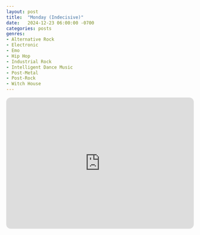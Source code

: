 ```yaml
---
layout: post
title:  "Monday (Indecisive)"
date:   2024-12-23 06:00:00 -0700
categories: posts
genres:
- Alternative Rock
- Electronic
- Emo
- Hip Hop
- Industrial Rock
- Intelligent Dance Music
- Post-Metal
- Post-Rock
- Witch House
---
```

<iframe style="border-radius:12px" src="https://open.spotify.com/embed/playlist/5kPHhHY6KeZb2cbncOtxvq?utm_source=generator" width="100%" height="352" frameBorder="0" allowfullscreen="" allow="autoplay; clipboard-write; encrypted-media; fullscreen; picture-in-picture" loading="lazy"></iframe>